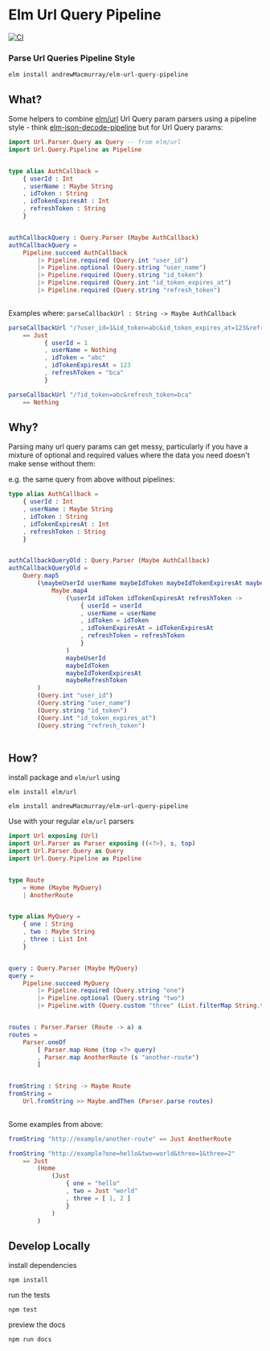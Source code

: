 # Elm Url Query Pipeline

[![CI](https://github.com/andrewMacmurray/elm-url-query-pipeline/actions/workflows/ci.yml/badge.svg)](https://github.com/andrewMacmurray/elm-url-query-pipeline/actions/workflows/ci.yml)

### Parse Url Queries Pipeline Style

```shell
elm install andrewMacmurray/elm-url-query-pipeline
```

## What?

Some helpers to combine [elm/url](https://package.elm-lang.org/packages/elm/url/latest/Url-Parser-Query) Url Query param
parsers using a pipeline style -
think [elm-json-decode-pipeline](https://package.elm-lang.org/packages/NoRedInk/elm-json-decode-pipeline/latest/) but
for Url Query params:

```elm
import Url.Parser.Query as Query -- from elm/url
import Url.Query.Pipeline as Pipeline


type alias AuthCallback =
    { userId : Int
    , userName : Maybe String
    , idToken : String
    , idTokenExpiresAt : Int
    , refreshToken : String
    }


authCallbackQuery : Query.Parser (Maybe AuthCallback)
authCallbackQuery =
    Pipeline.succeed AuthCallback
        |> Pipeline.required (Query.int "user_id")
        |> Pipeline.optional (Query.string "user_name")
        |> Pipeline.required (Query.string "id_token")
        |> Pipeline.required (Query.int "id_token_expires_at")
        |> Pipeline.required (Query.string "refresh_token")
        


```

Examples where: `parseCallbackUrl : String -> Maybe AuthCallback`

```elm
parseCallbackUrl "/?user_id=1&id_token=abc&id_token_expires_at=123&refresh_token=bca"
    == Just
          { userId = 1
          , userName = Nothing
          , idToken = "abc" 
          , idTokenExpiresAt = 123
          , refreshToken = "bca"
          }

parseCallbackUrl "/?id_token=abc&refresh_token=bca"          
    == Nothing
```

## Why?

Parsing many url query params can get messy, particularly if you have a mixture of optional and required values where
the data you need doesn't make sense without them:

e.g. the same query from above without pipelines:

```elm
type alias AuthCallback =
    { userId : Int
    , userName : Maybe String
    , idToken : String
    , idTokenExpiresAt : Int
    , refreshToken : String
    }


authCallbackQueryOld : Query.Parser (Maybe AuthCallback)
authCallbackQueryOld =
    Query.map5
        (\maybeUserId userName maybeIdToken maybeIdTokenExpiresAt maybeRefreshToken ->
            Maybe.map4
                (\userId idToken idTokenExpiresAt refreshToken ->
                    { userId = userId
                    , userName = userName
                    , idToken = idToken
                    , idTokenExpiresAt = idTokenExpiresAt
                    , refreshToken = refreshToken
                    }
                )
                maybeUserId
                maybeIdToken
                maybeIdTokenExpiresAt
                maybeRefreshToken
        )
        (Query.int "user_id")
        (Query.string "user_name")
        (Query.string "id_token")
        (Query.int "id_token_expires_at")
        (Query.string "refresh_token")
        
```

## How?

install package and `elm/url` using

```shell
elm install elm/url
```

```shell
elm install andrewMacmurray/elm-url-query-pipeline
```

Use with your regular `elm/url` parsers

```elm
import Url exposing (Url)
import Url.Parser as Parser exposing ((<?>), s, top)
import Url.Parser.Query as Query
import Url.Query.Pipeline as Pipeline


type Route
    = Home (Maybe MyQuery)
    | AnotherRoute


type alias MyQuery =
    { one : String
    , two : Maybe String
    , three : List Int
    }


query : Query.Parser (Maybe MyQuery)
query =
    Pipeline.succeed MyQuery
        |> Pipeline.required (Query.string "one")
        |> Pipeline.optional (Query.string "two")
        |> Pipeline.with (Query.custom "three" (List.filterMap String.toInt))


routes : Parser.Parser (Route -> a) a
routes =
    Parser.oneOf
        [ Parser.map Home (top <?> query)
        , Parser.map AnotherRoute (s "another-route")
        ]


fromString : String -> Maybe Route
fromString =
    Url.fromString >> Maybe.andThen (Parser.parse routes)
    
```

Some examples from above:

```elm
fromString "http://example/another-route" == Just AnotherRoute

fromString "http://example?one=hello&two=world&three=1&three=2"
    == Just
        (Home
            (Just
                { one = "hello"
                , two = Just "world"
                , three = [ 1, 2 ]
                }
            )
        )
```

## Develop Locally

install dependencies

```shell
npm install
```

run the tests

```shell
npm test
```

preview the docs

```shell
npm run docs
```
